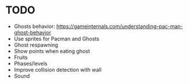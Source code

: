 # TODO 
- Ghosts behavior: https://gameinternals.com/understanding-pac-man-ghost-behavior
- Use sprites for Pacman and Ghosts
- Ghost respawning
- Show points when eating ghost
- Fruits
- Phases/levels
- Improve collision detection with wall
- Sound